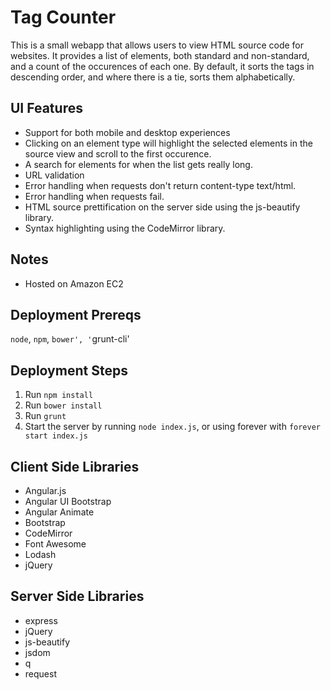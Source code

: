 # Tag Counter
This is a small webapp that allows users to view HTML source code for websites.  It provides a list of elements, both standard and non-standard, and a count of the occurences of each one.  By default, it sorts the tags in descending order, and where there is a tie, sorts them alphabetically.

## UI Features
* Support for both mobile and desktop experiences
* Clicking on an element type will highlight the selected elements in the source view and scroll to the first occurence.
* A search for elements for when the list gets really long.
* URL validation
* Error handling when requests don't return content-type text/html.
* Error handling when requests fail.
* HTML source prettification on the server side using the js-beautify library.
* Syntax highlighting using the CodeMirror library.

## Notes
* Hosted on Amazon EC2

## Deployment Prereqs
`node`, `npm`, `bower', '`grunt-cli'

## Deployment Steps
1. Run `npm install`
1. Run `bower install`
1. Run `grunt`
1. Start the server by running `node index.js`, or using forever with `forever start index.js`

## Client Side Libraries
* Angular.js
* Angular UI Bootstrap
* Angular Animate
* Bootstrap
* CodeMirror
* Font Awesome
* Lodash
* jQuery

## Server Side Libraries
* express
* jQuery
* js-beautify
* jsdom
* q
* request